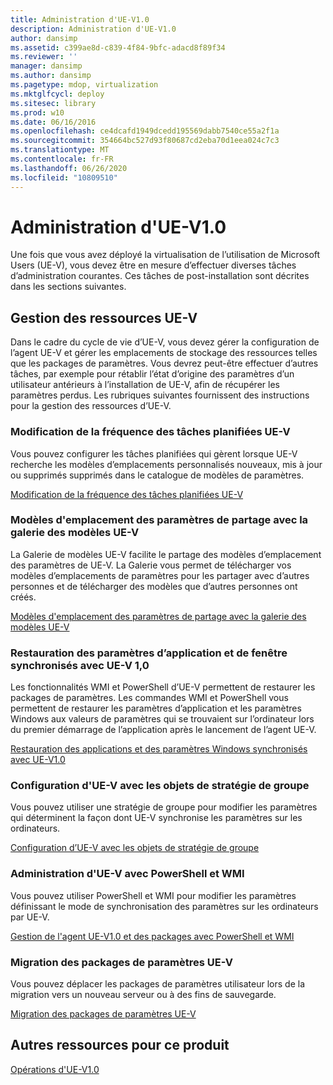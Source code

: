 ```yaml
---
title: Administration d'UE-V1.0
description: Administration d'UE-V1.0
author: dansimp
ms.assetid: c399ae8d-c839-4f84-9bfc-adacd8f89f34
ms.reviewer: ''
manager: dansimp
ms.author: dansimp
ms.pagetype: mdop, virtualization
ms.mktglfcycl: deploy
ms.sitesec: library
ms.prod: w10
ms.date: 06/16/2016
ms.openlocfilehash: ce4dcafd1949dcedd195569dabb7540ce55a2f1a
ms.sourcegitcommit: 354664bc527d93f80687cd2eba70d1eea024c7c3
ms.translationtype: MT
ms.contentlocale: fr-FR
ms.lasthandoff: 06/26/2020
ms.locfileid: "10809510"
---
```

# Administration d'UE-V1.0


Une fois que vous avez déployé la virtualisation de l’utilisation de Microsoft Users (UE-V), vous devez être en mesure d’effectuer diverses tâches d’administration courantes. Ces tâches de post-installation sont décrites dans les sections suivantes.

## Gestion des ressources UE-V


Dans le cadre du cycle de vie d’UE-V, vous devez gérer la configuration de l’agent UE-V et gérer les emplacements de stockage des ressources telles que les packages de paramètres. Vous devrez peut-être effectuer d’autres tâches, par exemple pour rétablir l’état d’origine des paramètres d’un utilisateur antérieurs à l’installation de UE-V, afin de récupérer les paramètres perdus. Les rubriques suivantes fournissent des instructions pour la gestion des ressources d’UE-V.

### Modification de la fréquence des tâches planifiées UE-V

Vous pouvez configurer les tâches planifiées qui gèrent lorsque UE-V recherche les modèles d’emplacements personnalisés nouveaux, mis à jour ou supprimés supprimés dans le catalogue de modèles de paramètres.

[Modification de la fréquence des tâches planifiées UE-V](changing-the-frequency-of-ue-v-scheduled-tasks.md)

### <a href="" id="sharing-settings-location-templates-with-the-ue-v-template-gallery-"></a>Modèles d'emplacement des paramètres de partage avec la galerie des modèles UE-V

La Galerie de modèles UE-V facilite le partage des modèles d’emplacement des paramètres de UE-V. La Galerie vous permet de télécharger vos modèles d’emplacements de paramètres pour les partager avec d’autres personnes et de télécharger des modèles que d’autres personnes ont créés.

[Modèles d'emplacement des paramètres de partage avec la galerie des modèles UE-V](sharing-settings-location-templates-with-the-ue-v-template-gallery.md)

### Restauration des paramètres d’application et de fenêtre synchronisés avec UE-V 1,0

Les fonctionnalités WMI et PowerShell d’UE-V permettent de restaurer les packages de paramètres. Les commandes WMI et PowerShell vous permettent de restaurer les paramètres d’application et les paramètres Windows aux valeurs de paramètres qui se trouvaient sur l’ordinateur lors du premier démarrage de l’application après le lancement de l’agent UE-V.

[Restauration des applications et des paramètres Windows synchronisés avec UE-V1.0](restoring-application-and-windows-settings-synchronized-with-ue-v-10.md)

### Configuration d'UE-V avec les objets de stratégie de groupe

Vous pouvez utiliser une stratégie de groupe pour modifier les paramètres qui déterminent la façon dont UE-V synchronise les paramètres sur les ordinateurs.

[Configuration d’UE-V avec les objets de stratégie de groupe](configuring-ue-v-with-group-policy-objects.md)

### Administration d'UE-V avec PowerShell et WMI

Vous pouvez utiliser PowerShell et WMI pour modifier les paramètres définissant le mode de synchronisation des paramètres sur les ordinateurs par UE-V.

[Gestion de l'agent UE-V1.0 et des packages avec PowerShell et WMI](managing-the-ue-v-10-agent-and-packages-with-powershell-and-wmi.md)

### Migration des packages de paramètres UE-V

Vous pouvez déplacer les packages de paramètres utilisateur lors de la migration vers un nouveau serveur ou à des fins de sauvegarde.

[Migration des packages de paramètres UE-V](migrating-ue-v-settings-packages.md)

## Autres ressources pour ce produit


[Opérations d'UE-V1.0](operations-for-ue-v-10.md)

 

 





